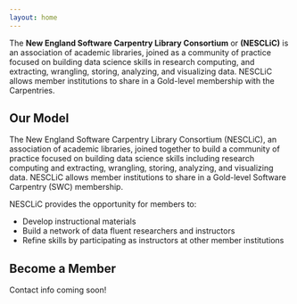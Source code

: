 ```yaml
---
layout: home
---
```


The **New England Software Carpentry Library Consortium** or **(NESCLiC)** is an association of academic libraries, joined as a community of practice focused on building data science skills in research computing, and extracting, wrangling, storing, analyzing, and visualizing data. NESCLiC allows member institutions to share in a Gold-level membership with the Carpentries. 


## Our Model
The New England Software Carpentry Library Consortium (NESCLiC), an association of academic libraries, joined together to build a community of practice focused on building data science skills including research computing and extracting, wrangling, storing, analyzing, and visualizing data. NESCLiC allows member institutions to share in a Gold-level Software Carpentry (SWC) membership. 

NESCLiC provides the opportunity for members to:

* Develop instructional materials
* Build a network of data fluent researchers and instructors 
* Refine skills by participating as instructors at other member institutions



## Become a Member
Contact info coming soon!
